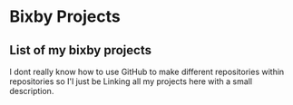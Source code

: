 # Bixby Projects
## List of my bixby projects

I dont really know how to use GitHub to make different repositories within repositories so I'l just be Linking all my projects here with a small description.
